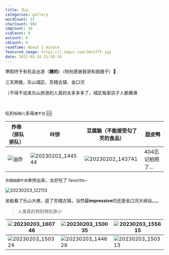 ```yaml
---
title: 乐山
categories: gallery
wordCount: 15
charCount: 902
imgCount: 10
vidCount: 0
wsCount: 0
cbCount: 0
readTime: About 1 minute
featured_image: https://i.imgur.com/3mn1ffF.jpg
date: 2023-03-10 21:58:18
---
```




寒假终于有机会出游（**蹭的**）（特别感谢我哥和我嫂子）🫰



三天两晚，乐山城区、苏稽古镇、金口河

（不得不说来乐山旅游的人真的太多多多了，城区每家店子人都爆满

<br />

吃的`板眼儿`多得`遭不住`  :sos:​

| 炸串（排队排队）                                    | 咔饼                                                | 豆腐脑（不能接受勾了芡的食品）                      | 甜皮鸭           |
| --------------------------------------------------- | --------------------------------------------------- | --------------------------------------------------- | ---------------- |
| ![油炸](https://i.imgur.com/yRpOtF2.jpg) | ![20230202_144544](https://i.imgur.com/sSO8Tub.jpg) | ![20230202_143741](https://i.imgur.com/xSqXXIP.jpg) | 404忘记拍照了... |

`苏稽翘脚牛肉`单拎出来，太好吃了 favorito~

![20230203_122113](https://i.imgur.com/YsVMSwR.jpg)



坐船看了乐山大佛，逛了苏稽古镇，当然最**impressive**的还是金口河大峡谷。。。

> 人类真的特别特别渺小

| ![20230203_160746](https://i.imgur.com/i0uR66t.jpg) | ![20230203_150035](https://i.imgur.com/C3Wh8C3.jpg)         | ![20230203_155615](https://i.imgur.com/3ROlK0A.jpg) |
| --------------------------------------------------- | ----------------------------------------------------------- | --------------------------------------------------- |
| ![20230203_150324](https://i.imgur.com/Hp34XzF.jpg) | ![20230203_144629](https://i.imgur.com/r4QpbWh.jpg) | ![20230203_150313](https://i.imgur.com/63nBWhM.jpg) |


